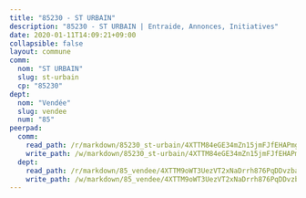 ```yaml
---
title: "85230 - ST URBAIN"
description: "85230 - ST URBAIN | Entraide, Annonces, Initiatives"
date: 2020-01-11T14:09:21+09:00
collapsible: false
layout: commune
comm:
  nom: "ST URBAIN"
  slug: st-urbain
  cp: "85230"
dept:
  nom: "Vendée"
  slug: vendee
  num: "85"
peerpad:
  comm:
    read_path: /r/markdown/85230_st-urbain/4XTTM84eGE34mZn15jmFJfEHAPmgpeknWuD63X62YPq1iNqLr
    write_path: /w/markdown/85230_st-urbain/4XTTM84eGE34mZn15jmFJfEHAPmgpeknWuD63X62YPq1iNqLr-K3TgTrPMaRt26TDTMQckXT1m7Af5aq8WHC7rptvrg1ocv2LvjcNX9LhJu2fqckC6MYEVRHr5gMFrquE5ZSZ4J2MwXAikabdjH7F4vWo9xRXCkasg5TDKe2LueMVunJhdtJzh484N
  dept:
    read_path: /r/markdown/85_vendee/4XTTM9oWT3UezVT2xNaDrrh876PqDDvzbaovSPP6P6ha63Ezk
    write_path: /w/markdown/85_vendee/4XTTM9oWT3UezVT2xNaDrrh876PqDDvzbaovSPP6P6ha63Ezk-K3TgTz4T2Ao5CxcmNgKRpi6DXEbSZWgvvZNdT7V4KiJycR1vvtGLxg5iYYYKajishdNzKNazAywn7vjwqtQs859ALiENaqFJQsULDwd4rYqVPy8n3JbNCeuPxinCnetCgcSuCcyv
---
```


